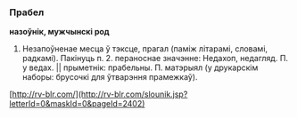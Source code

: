 ### Прабел
**назоўнік, мужчынскі род**

1. Незапоўненае месца ў тэксце, прагал (паміж літарамі, словамі, радкамі). Пакінуць п. 2. пераноснае значэнне: Недахоп, недагляд. П. у ведах. || прыметнік: прабельны. П. матэрыял (у друкарскім наборы: брусочкі для ўтварэння прамежкаў).

<a rel="author">[http://rv-blr.com/](http://rv-blr.com/slounik.jsp?letterId=0&maskId=0&pageId=2402)</a>
